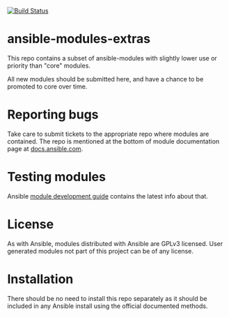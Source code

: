 [![Build Status](https://api.shippable.com/projects/573f79d02a8192902e20e34f/badge?branch=stable-2.2)](https://app.shippable.com/projects/573f79d02a8192902e20e34f)

ansible-modules-extras
======================

This repo contains a subset of ansible-modules with slightly lower use or priority than "core" modules.

All new modules should be submitted here, and have a chance to be promoted to core over time.

Reporting bugs
==============

Take care to submit tickets to the appropriate repo where modules are contained. The repo is mentioned at the bottom of module documentation page at [docs.ansible.com](http://docs.ansible.com/).

Testing modules
===============

Ansible [module development guide](http://docs.ansible.com/developing_modules.html#testing-modules) contains the latest info about that.

License
=======

As with Ansible, modules distributed with Ansible are GPLv3 licensed. User generated modules not part of this project can be of any license.

Installation
============

There should be no need to install this repo separately as it should be included in any Ansible install using the official documented methods.
